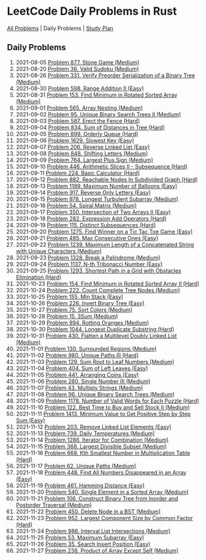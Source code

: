 LeetCode Daily Problems in Rust
===============================

[All Problems](README.md) | Daily Problems | [Study Plan](STUDY_PLAN.md)

Daily Problems
--------------

1. 2021-08-05 [Problem 877. Stone Game (Medium)](problem_0877/)
2. 2021-08-20 [Problem 36. Valid Sudoku (Medium)](problem_0036/)
3. 2021-08-26 [Problem 331. Verify Preorder Serialization of a Binary Tree (Medium)](problem_0331/)
4. 2021-08-30 [Problem 598. Range Addition II (Easy)](problem_0598/)
5. 2021-08-31 [Problem 153. Find Minimum in Rotated Sorted Array (Medium)](problem_0153/)
6. 2021-09-01 [Problem 565. Array Nesting (Medium)](problem_0565/)
7. 2021-09-02 [Problem 95. Unique Binary Search Trees II (Medium)](problem_0095/)
8. 2021-09-03 [Problem 587. Erect the Fence (Hard)](problem_0587/)
9. 2021-09-04 [Problem 834. Sum of Distances in Tree (Hard)](problem_0834/)
10. 2021-09-05 [Problem 899. Orderly Queue (Hard)](problem_0899/)
11. 2021-09-06 [Problem 1629. Slowest Key (Easy)](problem_1629/)
12. 2021-09-07 [Problem 206. Reverse Linked List (Easy)](problem_0206/)
13. 2021-09-08 [Problem 848. Shifting Letters (Medium)](problem_0848/)
14. 2021-09-09 [Problem 764. Largest Plus Sign (Medium)](problem_0764/)
15. 2021-09-10 [Problem 446. Arithmetic Slices II - Subsequence (Hard)](problem_0446/)
16. 2021-09-11 [Problem 224. Basic Calculator (Hard)](problem_0224/)
17. 2021-09-12 [Problem 882. Reachable Nodes In Subdivided Graph (Hard)](problem_0882/)
18. 2021-09-13 [Problem 1189. Maximum Number of Balloons (Easy)](problem_1189/)
19. 2021-09-14 [Problem 917. Reverse Only Letters (Easy)](problem_0917/)
20. 2021-09-15 [Problem 978. Longest Turbulent Subarray (Medium)](problem_0978/)
21. 2021-09-16 [Problem 54. Spiral Matrix (Medium)](problem_0054/)
22. 2021-09-17 [Problem 350. Intersection of Two Arrays II (Easy)](problem_0350/)
23. 2021-09-18 [Problem 282. Expression Add Operators (Hard)](problem_0282/)
24. 2021-09-19 [Problem 115. Distinct Subsequences (Hard)](problem_0115/)
25. 2021-09-20 [Problem 1275. Find Winner on a Tic Tac Toe Game (Easy)](problem_1275/)
26. 2021-09-21 [Problem 485. Max Consecutive Ones (Easy)](problem_0485/)
27. 2021-09-22 [Problem 1239. Maximum Length of a Concatenated String with Unique Characters (Medium)](problem_1239/)
28. 2021-09-23 [Problem 1328. Break a Palindrome (Medium)](problem_1328/)
29. 2021-09-24 [Problem 1137. N-th Tribonacci Number (Easy)](problem_1137/)
30. 2021-09-25 [Problem 1293. Shortest Path in a Grid with Obstacles Elimination (Hard)](problem_1293/)
31. 2021-10-23 [Problem 154. Find Minimum in Rotated Sorted Array II (Hard)](problem_0154/)
32. 2021-10-24 [Problem 222. Count Complete Tree Nodes (Medium)](problem_0222/)
33. 2021-10-25 [Problem 155. Min Stack (Easy)](problem_0155/)
34. 2021-10-26 [Problem 226. Invert Binary Tree (Easy)](problem_0226/)
35. 2021-10-27 [Problem 75. Sort Colors (Medium)](problem_0075/)
36. 2021-10-28 [Problem 15. 3Sum (Medium)](problem_0015/)
37. 2021-10-29 [Problem 994. Rotting Oranges (Medium)](problem_0994/)
38. 2021-10-30 [Problem 1044. Longest Duplicate Substring (Hard)](problem_1044/)
39. 2021-10-31 [Problem 430. Flatten a Multilevel Doubly Linked List (Medium)](problem_0430/)
40. 2021-11-01 [Problem 130. Surrounded Regions (Medium)](problem_0130/)
41. 2021-11-02 [Problem 980. Unique Paths III (Hard)](problem_0980/)
42. 2021-11-03 [Problem 129. Sum Root to Leaf Numbers (Medium)](problem_0129/)
43. 2021-11-04 [Problem 404. Sum of Left Leaves (Easy)](problem_0404/)
44. 2021-11-05 [Problem 441. Arranging Coins (Easy)](problem_0441/)
45. 2021-11-06 [Problem 260. Single Number III (Medium)](problem_0260/)
46. 2021-11-07 [Problem 43. Multiply Strings (Medium)](problem_0043/)
47. 2021-11-08 [Problem 96. Unique Binary Search Trees (Medium)](problem_0096/)
48. 2021-11-09 [Problem 1178. Number of Valid Words for Each Puzzle (Hard)](problem_1178/)
49. 2021-11-10 [Problem 122. Best Time to Buy and Sell Stock II (Medium)](problem_0122/)
50. 2021-11-11 [Problem 1413. Minimum Value to Get Positive Step by Step Sum (Easy)](problem_1413/)
51. 2021-11-12 [Problem 203. Remove Linked List Elements (Easy)](problem_0203/)
52. 2021-11-13 [Problem 739. Daily Temperatures (Medium)](problem_0739/)
53. 2021-11-14 [Problem 1286. Iterator for Combination (Medium)](problem_1286/)
54. 2021-11-15 [Problem 368. Largest Divisible Subset (Medium)](problem_0368/)
55. 2021-11-16 [Problem 668. Kth Smallest Number in Multiplication Table (Hard)](problem_0668/)
56. 2021-11-17 [Problem 62. Unique Paths (Medium)](problem_0062/)
57. 2021-11-18 [Problem 448. Find All Numbers Disappeared in an Array (Easy)](problem_0448/)
58. 2021-11-19 [Problem 461. Hamming Distance (Easy)](problem_0461/)
59. 2021-11-20 [Problem 540. Single Element in a Sorted Array (Medium)](problem_0540/)
60. 2021-11-21 [Problem 106. Construct Binary Tree from Inorder and Postorder Traversal (Medium)](problem_0106/)
61. 2021-11-22 [Problem 450. Delete Node in a BST (Medium)](problem_0450/)
62. 2021-11-23 [Problem 952. Largest Component Size by Common Factor (Hard)](problem_0952/)
63. 2021-11-24 [Problem 986. Interval List Intersections (Medium)](problem_0986/)
64. 2021-11-25 [Problem 53. Maximum Subarray (Easy)](problem_0053/)
65. 2021-11-26 [Problem 35. Search Insert Position (Easy)](problem_0035/)
66. 2021-11-27 [Problem 238. Product of Array Except Self (Medium)](problem_0238/)
